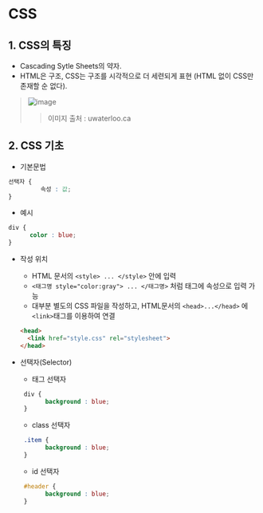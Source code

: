 # CSS
## 1. CSS의 특징
- Cascading Sytle Sheets의 약자.
- HTML은 구조, CSS는 구조를 시각적으로 더 세련되게 표현 (HTML 없이 CSS만 존재할 순 없다).   
> ![image](https://user-images.githubusercontent.com/11955029/192415391-928a93bc-8c9a-4da1-9c1e-1ac13d667f05.png)    
>> 이미지 출처 : uwaterloo.ca


## 2. CSS 기초
- 기본문법
 ```css
선택자 {
          속성 : 값;
}
```
  * 예시
```css
div {   
      color : blue;   
}
```
- 작성 위치
  * HTML 문서의 ```<style> ... </style>``` 안에 입력
  * ```<태그명 style="color:gray"> ... </태그명>``` 처럼 태그에 속성으로 입력 가능
  * 대부분 별도의 CSS 파일을 작성하고, HTML문서의 ```<head>...</head>``` 에 ```<link>```태그를 이용하여 연결   
  ```html
  <head>
    <link href="style.css" rel="stylesheet">
  </head>
  ```
  
- 선택자(Selector)
  * 태그 선택자
  ```css
   div {
         background : blue;
   }
  ```
  * class 선택자
  ```css
   .item {
         background : blue;
   }
  ```
  * id 선택자
  ```css
   #header {
         background : blue;
   }
  ```
  
